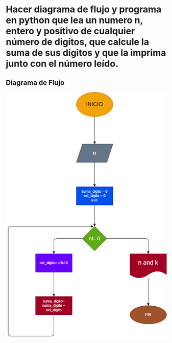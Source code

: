# Hacer diagrama de flujo y programa en python que lea un numero n, entero y positivo de cualquier número de digitos, que calcule la suma de sus dígitos y que la imprima junto con el número leído.

## Diagrama de Flujo

![Diagrama de Flujo](diagrama.png "Diagrama de Flujo")